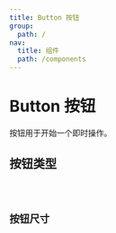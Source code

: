 ```yaml
---
title: Button 按钮
group:
  path: /
nav:
  title: 组件
  path: /components
---
```


# Button 按钮

按钮用于开始一个即时操作。

## 按钮类型

<code src="./demo/type.tsx" />

## 按钮尺寸

<code src="./demo/size.tsx" />
